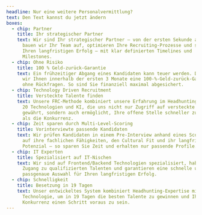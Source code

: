 ```yaml
---
headline: Nur eine weitere Personalvermittlung?
text: Den Text kannst du jetzt ändern
boxes:
  - chip: Partner
    title: Ihr strategischer Partner
    text: Wir sind Ihr strategischer Partner – von der ersten Sekunde an. Gemeinsam
      bauen wir Ihr Team auf, optimieren Ihre Recruiting-Prozesse und sichern
      Ihren langfristigen Erfolg – mit klar definierten Timelines und
      Milestones.
  - chip: Ohne Risiko
    title: 100 % Geld-zurück-Garantie
    text: Ein frühzeitiger Abgang eines Kandidaten kann teuer werden. Daher bieten
      wir Ihnen innerhalb der ersten 3 Monate eine 100-%-Geld-zurück-Garantie –
      ohne Rückfragen. So sind Sie finanziell maximal abgesichert.
  - chip: Technology Driven Recruitment
    title: Versteckte Talente finden
    text: Unsere FRC-Methode kombiniert unsere Erfahrung im Headhunting mit mehr als
      20 Technologien und KI, die uns nicht nur Zugriff auf versteckte Talente
      gewährt, sondern auch ermöglicht, Ihre offene Stelle schneller zu besetzen
      als die Konkurrenz.
  - chip: Zeit sparen durch Multi-Level-Scoring
    title: Vorinterviewte passende Kandidaten
    text: Wir prüfen Kandidaten in einem Pre-Interview anhand eines Scoring-Modells
      auf ihre fachlichen Fähigkeiten, den Cultural Fit und ihr langfristiges
      Potenzial – so sparen Sie Zeit und erhalten nur passende Profile.
  - chip: IT Experten
    title: Spezialisiert auf IT-Nischen
    text: Wir sind auf Frontend/Backend Technologien spezialisiert, haben exklusiven
      Zugang zu qualifizierten Talenten und garantieren eine schnelle und
      passgenaue Auswahl für Ihren langfristigen Erfolg.
  - chip: Schnelligkeit
    title: Besetzung in 19 Tagen
    text: Unser entwickeltes System kombiniert Headhunting-Expertise mit modernster
      Technologie, um in 19 Tagen die besten Talente zu gewinnen und Ihrer
      Konkurrenz einen Schritt voraus zu sein.
---
```

